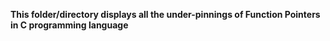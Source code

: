 **This folder/directory displays all the under-pinnings of Function Pointers in C programming language**